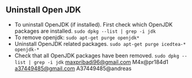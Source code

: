 ## Uninstall Open JDK
  - To uninstall OpenJDK (if installed). First check which OpenJDK packages are installed.
    ```sudo dpkg --list | grep -i jdk```
  - To remove openjdk:
    ```sudo apt-get purge openjdk*```
  - Uninstall OpenJDK related packages.
    ```sudo apt-get purge icedtea-* openjdk-*```
  - Check that all OpenJDK packages have been removed.
    ```sudo dpkg --list | grep -i jdk```
maxpribadi96@gmail.com
M4x@pr184d1
a37449485@gmail.com
A37449485@andreas
